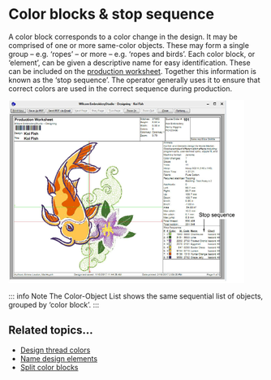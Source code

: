 # Color blocks & stop sequence

A color block corresponds to a color change in the design. It may be comprised of one or more same-color objects. These may form a single group – e.g. ‘ropes’ – or more – e.g. ‘ropes and birds’. Each color block, or ‘element’, can be given a descriptive name for easy identification. These can be included on the [production worksheet](../../glossary/glossary#production-worksheet). Together this information is known as the ‘stop sequence’. The operator generally uses it to ensure that correct colors are used in the correct sequence during production.

![PrintPreview.png](assets/PrintPreview.png)

::: info Note
The Color-Object List shows the same sequential list of objects, grouped by ‘color block’.
:::

## Related topics...

- [Design thread colors](Design_thread_colors)
- [Name design elements](Name_design_elements)
- [Split color blocks](Split_color_blocks)

